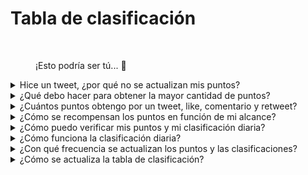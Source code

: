 # Tabla de clasificación

<figure><img src="../../../.gitbook/assets/Prometheus_Throne.png" alt="" width="375"><figcaption><p>¡Esto podría ser tú... 👀</p></figcaption></figure>

<details>

<summary>Hice un tweet, ¿por qué no se actualizan mis puntos?</summary>

Actualizamos los datos cada 24 horas, por lo que tu puntuación se actualizará en consecuencia. Ten en cuenta que un tweet primero necesita tener una cierta cantidad de interacciones (vistas, likes, comentarios, retweets) para ser contado por [LunarCrush](lunarcrush-test.md). Esto podría resultar en un retraso de hasta 48 horas. Vale la pena mencionar que no hay límite en la cantidad de tweets que puedes publicar en un día. Al tuitear con frecuencia y de manera constante, los retrasos en el procesamiento de LunarCrush tienen un impacto menor.

</details>

<details>

<summary>¿Qué debo hacer para obtener la mayor cantidad de puntos?</summary>

Para asegurar la mayor cantidad de puntos para la temporada, el objetivo es apuntar a la posición más alta en las clasificaciones cada día. Mantenerse consistentemente entre los 300 primeros participantes forma una base sólida, pero lograr un rango prominente es un logro que asegura la máxima cantidad de puntos.

Mantener una presencia regular es crucial para no perder puntos diarios. Para optimizar aún más tus puntos diarios, considera estas mejores prácticas:

Utiliza la puntuación de influencia de [LunarCrush](lunarcrush-test.md). Mantén un horario de publicación constante (10-40 veces al día para los principales influencers). Utiliza $tickers y #hashtags precisos (#XBorg, $XBG y #XBG). Ofrece contenido valioso para involucrar a tus seguidores. Interactúa con publicaciones relevantes, especialmente aquellas relacionadas con tokens, exchanges o NFT en los que estés interesado. Prioriza el atractivo visual utilizando imágenes de alta calidad. Etiqueta a otras personas influyentes y figuras destacadas asociadas con los tokens en los que te enfocas. Evita el uso excesivo de hashtags irrelevantes para evitar el spam.

</details>

<details>

<summary>¿Cuántos puntos obtengo por un tweet, like, comentario y retweet?</summary>

Como nos basamos en [LunarCrush](lunarcrush-test.md), no asignamos puntos a acciones aisladas. LunarCrush mide tu participación general en el proyecto XBorg a lo largo del día y genera una clasificación. Basándose en esta clasificación diaria, el jugador acumula puntos. Para obtener más detalles sobre cómo se genera la clasificación de influencia, consulta las [preguntas frecuentes de LunarCrush](https://lunarcrush.com/faq/how-does-lunarcrush-calculate-social-influence).

</details>

<details>

<summary>¿Cómo se recompensan los puntos en función de mi alcance?</summary>

Las actividades de participación acumulativa, que incluyen acciones como tweets, likes, retweets, comentarios y seguidores, juegan un papel en la determinación de tu clasificación diaria como influencer, medida por LunarCrush. XBorg asigna puntos diariamente durante la fase en función de esta clasificación. Lograr un rango más alto al final de la fase resulta en una recompensa más sustancial.

</details>

<details>

<summary>¿Cómo puedo verificar mis puntos y mi clasificación diaria?</summary>

Visita <mark style="color:red;">**{ENLACE A LA TABLA DE CLASIFICACIÓN}**</mark>. La clasificación se actualiza cada 24 horas.

</details>

<details>

<summary>¿Cómo funciona la clasificación diaria?</summary>

Según tu clasificación, calculada y medida en las últimas 24 horas por LunarCrush, obtienes puntos diarios.

Los puntos se otorgan de la siguiente manera:

<img src="../../../.gitbook/assets/points_distribution.png" alt="" data-size="original">

Si tu rango cae más allá del puesto 300, no recibirás puntos ese día. Pero esa es la ventaja de esta clasificación: cada día tienes una nueva oportunidad para destacar.

Esperamos que esta explicación aclare cómo se acumulan los puntos.

</details>

<details>

<summary>¿Con qué frecuencia se actualizan los puntos y las clasificaciones?</summary>

Realizamos la extracción de datos diariamente y asignamos puntos a los 300 principales influencers del día. Como resultado, la tabla de clasificación cambia una vez cada 24 horas.

</details>

<details>

<summary>¿Cómo se actualiza la tabla de clasificación?</summary>

Cada día, obtienes puntos según tu rango diario. Estos puntos se acumulan diariamente para compilar la tabla de clasificación. Esta tabla de clasificación juega un papel crucial en la determinación de tus recompensas al final de la fase de clasificación o temporada.

</details>